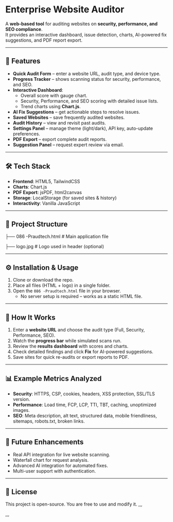 
# Enterprise Website Auditor

A **web-based tool** for auditing websites on **security, performance, and SEO compliance**.  
It provides an interactive dashboard, issue detection, charts, AI-powered fix suggestions, and PDF report export.

---

## 🚀 Features

- **Quick Audit Form** – enter a website URL, audit type, and device type.  
- **Progress Tracker** – shows scanning status for security, performance, and SEO.  
- **Interactive Dashboard**:
  - Overall score with gauge chart.
  - Security, Performance, and SEO scoring with detailed issue lists.
  - Trend charts using **Chart.js**.
- **AI Fix Suggestions** – get actionable steps to resolve issues.  
- **Saved Websites** – save frequently audited websites.  
- **Audit History** – view and revisit past audits.  
- **Settings Panel** – manage theme (light/dark), API key, auto-update preferences.  
- **PDF Export** – export complete audit reports.  
- **Suggestion Panel** – request expert review via email.  

---

## 🛠️ Tech Stack

- **Frontend**: HTML5, TailwindCSS  
- **Charts**: Chart.js  
- **PDF Export**: jsPDF, html2canvas  
- **Storage**: LocalStorage (for saved sites & history)  
- **Interactivity**: Vanilla JavaScript  

---

## 📂 Project Structure

├── 086 -Praudtech.html # Main application file

├── logo.jpg # Logo used in header (optional)


---

## ⚙️ Installation & Usage

1. Clone or download the repo.  
2. Place all files (HTML + logo) in a single folder.  
3. Open the `086 -Praudtech.html` file in your browser.  
   - No server setup is required – works as a static HTML file.  

---

## 📖 How It Works

1. Enter a **website URL** and choose the audit type (Full, Security, Performance, SEO).  
2. Watch the **progress bar** while simulated scans run.  
3. Review the **results dashboard** with scores and charts.  
4. Check detailed findings and click **Fix** for AI-powered suggestions.  
5. Save sites for quick re-audits or export reports to PDF.  

---

## 📊 Example Metrics Analyzed

- **Security**: HTTPS, CSP, cookies, headers, XSS protection, SSL/TLS version.  
- **Performance**: Load time, FCP, LCP, TTI, TBT, caching, unoptimized images.  
- **SEO**: Meta description, alt text, structured data, mobile friendliness, sitemaps, robots.txt, broken links.  

---

## 🔮 Future Enhancements

- Real API integration for live website scanning.  
- Waterfall chart for request analysis.  
- Advanced AI integration for automated fixes.  
- Multi-user support with authentication.  

---

## 📄 License

This project is open-source. You are free to use and modify it.  ,,,

,,,

